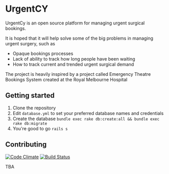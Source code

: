 UrgentCY
========

UrgentCy is an open source platform for managing urgent surgical bookings.

It is hoped that it will help solve some of the big problems in managing urgent surgery, such as

 * Opaque bookings processes
 * Lack of ability to track how long people have been waiting
 * How to track current and trended urgent surgical demand

The project is heavily inspired by a project called Emergency Theatre Bookings System created at the Royal Melbourne Hospital

## Getting started

1. Clone the repository
2. Edit `database.yml` to set your preferred database names and credentials
3. Create the database `bundle exec rake db:create:all && bundle exec rake db:migrate`
4. You're good to go `rails s`

## Contributing

[![Code Climate](https://codeclimate.com/github/mfeckie/urgentcy.png)](https://codeclimate.com/github/mfeckie/urgentcy)
[![Build Status](https://travis-ci.org/mfeckie/urgentcy.png?branch=master)](https://travis-ci.org/mfeckie/urgentcy)


TBA